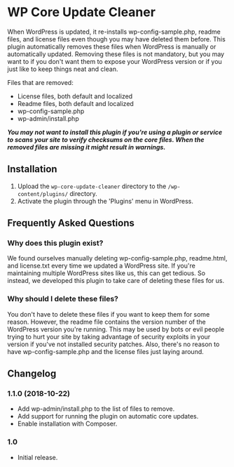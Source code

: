 # WP Core Update Cleaner

When WordPress is updated, it re-installs wp-config-sample.php, readme files, and license files even though you may have deleted them before. This plugin automatically removes these files when WordPress is manually or automatically updated. Removing these files is not mandatory, but you may want to if you don't want them to expose your WordPress version or if you just like to keep things neat and clean. 

Files that are removed:

* License files, both default and localized
* Readme files, both default and localized
* wp-config-sample.php
* wp-admin/install.php

___You may not want to install this plugin if you're using a plugin or service to scans your site to verify checksums on the core files. When the removed files are missing it might result in warnings.___

## Installation

1. Upload the `wp-core-update-cleaner` directory to the `/wp-content/plugins/` directory.
2. Activate the plugin through the 'Plugins' menu in WordPress.

## Frequently Asked Questions

### Why does this plugin exist?

We found ourselves manually deleting wp-config-sample.php, readme.html, and license.txt every time we updated a WordPress site. If you're maintaining multiple WordPress sites like us, this can get tedious. So instead, we developed this plugin to take care of deleting these files for us.

### Why should I delete these files?

You don't have to delete these files if you want to keep them for some reason. However, the readme file contains the version number of the WordPress version you're running. This may be used by bots or evil people trying to hurt your site by taking advantage of security exploits in your version if you've not installed security patches. Also, there's no reason to have wp-config-sample.php and the license files just laying around.

## Changelog

### 1.1.0 (2018-10-22)

* Add wp-admin/install.php to the list of files to remove.
* Add support for running the plugin on automatic core updates.
* Enable installation with Composer.

### 1.0

* Initial release.